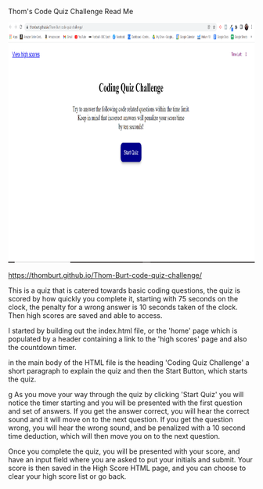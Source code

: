 Thom's Code Quiz Challenge Read Me

<img src="screenshots/final screenshot.PNG" alt="Thom's Code Quiz Final Deployment" width="950" height="490">


https://thomburt.github.io/Thom-Burt-code-quiz-challenge/



This is a quiz that is catered towards basic coding questions, the quiz is scored by how quickly you complete it, starting with 75 seconds on the clock, the penalty for a wrong answer is 10 seconds taken of the clock.
Then high scores are saved and able to access.



I started by building out the index.html file, or the 'home' page which is populated by a header containing a link to the 'high scores' page and also the countdown timer.

in the main body of the HTML file is the heading 'Coding Quiz Challenge' a short paragraph to explain the quiz and then the Start Button, which starts the quiz.

g
As you move your way through the quiz by clicking 'Start Quiz' you will notice the timer starting and you will be presented with the first question and set of answers. If you get the answer correct, you will hear the correct sound and it will move on to the next question.
If you get the question wrong, you will hear the wrong sound, and be penalized with a 10 second time deduction, which will then move you on to the next question.

Once you complete the quiz, you will be presented with your score, and have an input field where you are asked to put your initials and submit. Your score is then saved in the High Score HTML page, and you can choose to clear your high score list or go back.